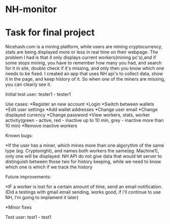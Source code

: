 # NH-monitor
# Task for final project

Nicehash.com is a mining platform, while users are mining cryptocurrency, stats are being displayed
more or less in real time on their webpage.
The problem I had is that it only displays current workers(mining pc's),and if some stops mining, you have to remember
how many you had, and search for it in site, double check if it's missing, and only then you know which one needs to be fixed.
I created an app that uses NH api's to collect data, show it in the page, and keep history of it. So when one of the miners are
missing, you can clearly see it.

Initial test user: tester1 - tester1

Use cases:
*Register an new account
*Login
*Switch between wallets
*Edit user settings
*Add wallet addresses
*Change user email
*Change displayed currency
*Change password
*View workers, stats, worker activity(green - active, red - inactive up to 10 min, grey - inactive more than 10 min)
*Remove inactive workers

Known bugs:

*If the user has a miner, which mines more than one algorythm of the same type (eg. Cryptonight), and names both workers
the same(eg. Machine1), only one will be displayed. NH API do not give data that would let server to distinguish between those two
for history keeping, while we need to know which one is which if we track the history

Future improvements:

*IF a worker is lost for a certain amount of time, send an email notification.
(Did a testings with gmail email sending, works good, if i'll continue to use NH, I'm going to implament it later)

*Minor fixes

Test user: test1 - test1

